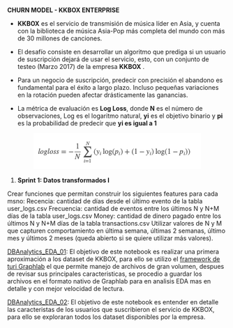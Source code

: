 <b> CHURN MODEL - KKBOX ENTERPRISE</b>

* <b>KKBOX</b> es el servicio de transmisión de música líder en Asia, y cuenta con la biblioteca de música Asia-Pop más completa del mundo con más de 30 millones de canciones.

* El desafío consiste en desarrollar un algoritmo que prediga si un usuario de suscripción dejará de usar el servicio, esto, con un conjunto de testeo (Marzo 2017) de la empresa <b>KKBOX</b> .
 
* Para un negocio de suscripción, predecir con precisión el abandono es fundamental para el éxito a largo plazo. Incluso pequeñas variaciones en la rotación pueden afectar drásticamente las ganancias.

* La métrica de evaluación es <b>Log Loss</b>, donde <b>N</b> es el número de observaciones, Log es el logaritmo natural, <b>yi</b> es el objetivo binario y  <b>pi</b> es la probabilidad de predecir que <b>yi es igual a 1</b>

<p align="center">
<img src="./logloss.png" >
</p>


1. <b>Sprint 1: Datos transformados I</b>

Crear funciones que permitan construir los siguientes features para cada msno:
Recencia: cantidad de días desde el último evento de la tabla user_logs.csv
Frecuencia: cantidad de eventos entre los últimos N y N+M días de la tabla user_logs.csv
Money: cantidad de dinero pagado entre los últimos N y N+M días de la tabla transactions.csv
Utilizar valores de N y M que capturen comportamiento en última semana, últimas 2 semanas, último mes y últimos 2 meses (queda abierto si se quiere utilizar más valores).

<a href="./DBAnalytics_EDA_01.ipynb">DBAnalytics_EDA_01</a>: El objetivo de este notebook es realizar una primera aproximación a los dataset de KKBOX, para ello se utilizo el <a href="https://arxiv.org/pdf/1408.2041.pdf">framework de turi Graphlab</a> el que permite manejo de archivos de gran volumen, despues de revisar sus principales caracteristicas, se procedio a guardar los archivos en el formato nativo de Graphlab para en analisis EDA mas en detalle y con mejor velocidad de lectura.

<a href="./DBAnalytics_EDA_02.ipynb">DBAnalytics_EDA_02</a>: El objetivo de este notebook es entender en detalle las caracteristas de los usuarios que suscribieron el servicio de KKBOX, para ello se exploraran todos los dataset disponibles por la empresa.





